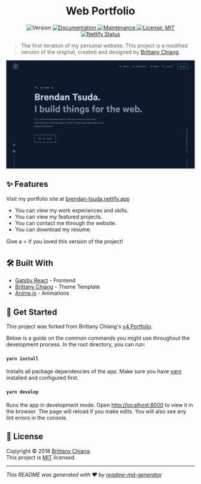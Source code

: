 <h1 align="center">Web Portfolio</h1>
<p align="center">
  <img alt="Version" src="https://img.shields.io/badge/version-1.0.0-blue.svg?cacheSeconds=2592000" />
  <a href="https://github.com/btsuda11/portfolio-site/blob/master/README.md" target="_blank">
    <img alt="Documentation" src="https://img.shields.io/badge/documentation-yes-brightgreen.svg" />
  </a>
  <a href="https://github.com/btsuda11/portfolio-site/graphs/commit-activity" target="_blank">
    <img alt="Maintenance" src="https://img.shields.io/badge/Maintained%3F-yes-green.svg" />
  </a>
  <a href="https://github.com/btsuda11/portfolio-site/blob/master/LICENSE" target="_blank">
    <img alt="License: MIT" src="https://img.shields.io/badge/License-MIT-green.svg" />
  </a>
  <a href="https://app.netlify.com/sites/amandanas/deploys" target="_blank">
    <img alt="Netlify Status" src="https://api.netlify.com/api/v1/badges/61000252-48c2-46e6-baf3-e59c7339cc32/deploy-status" />
  </a>
</p>

> The first iteration of my personal website. This project is a modified version of the original, created and designed by [Brittany Chiang](https://github.com/bchiang7/v4).

<p align="center">
  <img width="720" align="center" src="src/images/demo.png" alt="demo"/>
</p>

## ✨ Features

Visit my portfolio site at [brendan-tsuda.netlify.app](https://brendan-tsuda.netlify.app)

- You can view my work experiences and skills.
- You can view my featured projects.
- You can contact me through the website.
- You can download my resume.

Give a ⭐️ if you loved this version of the project!

## 🛠 Built With

- [Gatsby React](https://www.gatsbyjs.com/) - Frontend
- [Brittany Chiang](https://github.com/bchiang7/v4) - Theme Template
- [Anime.js](https://animejs.com/) - Animations

## 🚀 Get Started

This project was forked from Brittany Chiang's [v4 Portfolio](https://github.com/bchiang7/v4).

Below is a guide on the common commands you might use throughout the development process. In the root directory, you can run:

#### `yarn install`

Installs all package dependencies of the app. Make sure you have [yarn](https://yarnpkg.com/) installed and configured first.

#### `yarn develop`

Runs the app in development mode. Open [http://localhost:8000](http://localhost:8000) to view it in the browser. The page will reload if you make edits. You will also see any lint errors in the console.

## 📝 License

Copyright © 2018 [Brittany Chiang](https://github.com/bchiang7).<br />
This project is [MIT](https://github.com/amndns/web-portfolio/blob/master/LICENSE) licensed.

---

_This README was generated with ❤️ by [readme-md-generator](https://github.com/kefranabg/readme-md-generator)_
